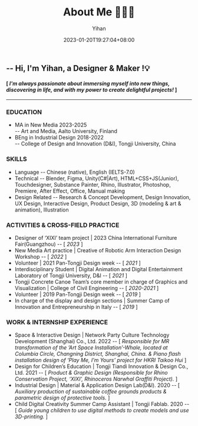 ﻿---
title: "About Me 🙋🏻‍♀️"
date: 2023-01-20T19:27:04+08:00
hidemeta: true
draft: false
author: ["Yihan"]
keywords: 
- Yihan Lou
tags:
- 
description: ""
showToc: true
TocOpen: true
showbreadcrumbs: true
disableShare: true
weight: 1
cover:
    image: "about/aboutme/lyhcover1.jpg"
    caption: "Nice to meet you here :)"
    alt: ""
    relative: false
---

## -- Hi, I'm Yihan, a Designer & Maker !💡
#### [  *I'm always passionate about immersing myself into new things, discovering in life, and with my power to create delightful projects!*  ]

--------------
### EDUCATION

+ MA in New Media 2023-2025<br/>-- Art and Media, Aalto University, Finland
+ BEng in Industrial Design 2018-2022<br/>-- College of Design and Innovation (D&I), Tongji University, China

### SKILLS

+ Language -- Chinese (native), English (IELTS-7.0)
+ Technical -- Blender, Figma, Unity(C#|Art), HTML+CSS+JS(Junior), Touchdesigner, Substance Painter, Rhino, Illustrator, Photoshop, Premiere, After Effect, Office, Manual making
+ Design Related -- Research & Concept Development, Design Innovation, UX Design, Interactive Design, Product Design, 3D (modeling & art & animation), Illustration

### ACTIVITIES & CROSS-FIELD PRACTICE

+ Designer of ‘XIXI’ team project | 2023 China International Furniture Fair(Guangzhou)
-- [ *2023* ]
+ New Media Art practice | Creative of Robotic Arm Interaction Design Workshop
-- [ *2022* ]
+ Volunteer | 2021 Pan-Tongji Design week
-- [ *2021* ]
+ Interdisciplinary Student | Digital Animation and Digital Entertainment Laboratory of Tongji University, D&I
-- [ *2021* ]
+ Tongji Concrete Canoe Team’s core member in charge of Graphics and Visualization | College of Civil Engineering
-- [ *2020-2021* ]
+ Volunteer | 2019 Pan-Tongji Design week
-- [ *2019* ]
+ In charge of the display and design sections | Summer Camp of Innovation and Entrepreneurship in Italy
-- [ *2019* ]

### WORK & INTERNSHIP EXPERIENCE

+ Space & Interactive Design | Network Party Culture Technology Development (Shanghai) Co., Ltd. 2022 
-- [ *Responsible for MR transformation of the ’Art Space Installation’-Whale, located at Columbia Circle, Changning District, Shanghai, China. & Piano flash installation design of ‘Play Me, I’m Yours’ project for HKRI Taikoo Hui* ]
+ Design for Children’s Education | Tongji Tiandi Innovation & Design Co., Ltd. 2021
-- [ *Product & Graphic Design (Responsible for Rhino Conservation Project, ‘XIXI’, Rhinoceros Narwhal Graffiti Project).* ]
+ Industrial Design | Material & Application Design Lab(D&I). 2020
-- [ *Auxiliary production of sustainable coffee grounds products & parametric design of protective tools.* ]
+ Child Digital Creativity Summer Camp Assistant | Tongji Fablab. 2020
-- [ *Guide young children to use digital methods to create models and use 3D-printing.* ]